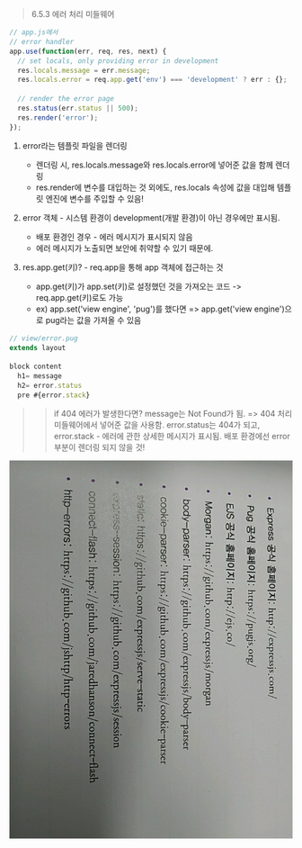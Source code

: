 > 6.5.3 에러 처리 미들웨어 

```javascript
// app.js에서
// error handler
app.use(function(err, req, res, next) {
  // set locals, only providing error in development
  res.locals.message = err.message;
  res.locals.error = req.app.get('env') === 'development' ? err : {};

  // render the error page
  res.status(err.status || 500);
  res.render('error');
});
```

1. error라는 템플릿 파일을 렌더링 
    * 렌더링 시, res.locals.message와 res.locals.error에 넣어준 값을 함께 렌더링
    * res.render에 변수를 대입하는 것 외에도, res.locals 속성에 값을 대입해 템플릿 엔진에 변수를 주입할 수 있음!

2. error 객체 - 시스템 환경이 development(개발 환경)이 아닌 경우에만 표시됨. 
    * 배포 환경인 경우 - 에러 메시지가 표시되지 않음
    * 에러 메시지가 노출되면 보안에 취약할 수 있기 때문에.

3. res.app.get(키)? - req.app을 통해 app 객체에 접근하는 것 
    * app.get(키)가 app.set(키)로 설정했던 것을 가져오는 코드 -> req.app.get(키)로도 가능
    * ex) app.set('view engine', 'pug')를 했다면 => app.get('view engine')으로 pug라는 값을 가져올 수 있음 

```javascript
// view/error.pug
extends layout

block content
  h1= message
  h2= error.status
  pre #{error.stack}
```
>> if 404 에러가 발생한다면? message는 Not Found가 됨. => 404 처리 미들웨어에서 넣어준 값을 사용함.
>> error.status는 404가 되고, error.stack - 에러에 관한 상세한 메시지가 표시됨.
>> 배포 환경에선 error 부분이 렌더링 되지 않을 것!

![참고 자료](./images/add.jpg)

